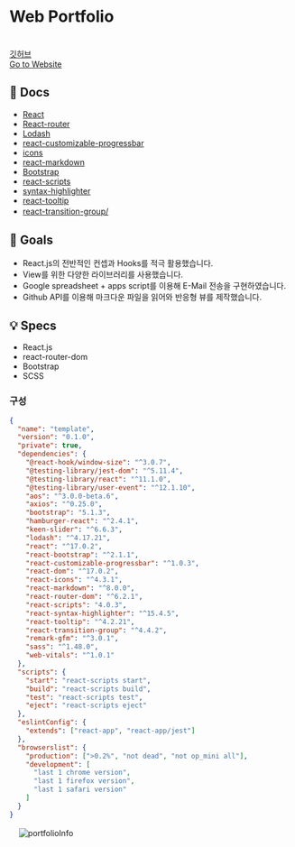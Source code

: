 # Web Portfolio

ㅤ  
[깃허브](https://github.com/Cottonwood-moa/Portfolio)  
[Go to Website](https://parkgeonwoo-portfolio.netlify.app/)  


## 📖 Docs

- [React](https://reactjs.org/docs/getting-started.html)
- [React-router](https://v5.reactrouter.com/web/guides/quick-start)
- [Lodash](https://lodash.com/)
- [react-customizable-progressbar](https://github.com/martyan/react-customizable-progressbar)
- [icons](https://react-icons.github.io/react-icons/)
- [react-markdown](https://github.com/remarkjs/react-markdown)
- [Bootstrap](https://getbootstrap.com/docs/5.0/getting-started/introduction/)
- [react-scripts](https://www.npmjs.com/package/react-scripts)
- [syntax-highlighter](https://github.com/react-syntax-highlighter/react-syntax-highlighter)
- [react-tooltip](https://www.npmjs.com/package/react-tooltip)
- [react-transition-group/](https://reactcommunity.org/react-transition-group/)
  ㅤ

## 🎯 Goals

- React.js의 전반적인 컨셉과 Hooks를 적극 활용했습니다.
- View를 위한 다양한 라이브러리를 사용했습니다.
- Google spreadsheet + apps script를 이용해 E-Mail 전송을 구현하였습니다.
- Github API를 이용해 마크다운 파일을 읽어와 반응형 뷰를 제작했습니다.

## 💡 Specs

- React.js
- react-router-dom
- Bootstrap
- SCSS

### 구성

```json
{
  "name": "template",
  "version": "0.1.0",
  "private": true,
  "dependencies": {
    "@react-hook/window-size": "^3.0.7",
    "@testing-library/jest-dom": "^5.11.4",
    "@testing-library/react": "^11.1.0",
    "@testing-library/user-event": "^12.1.10",
    "aos": "^3.0.0-beta.6",
    "axios": "^0.25.0",
    "bootstrap": "5.1.3",
    "hamburger-react": "^2.4.1",
    "keen-slider": "^6.6.3",
    "lodash": "^4.17.21",
    "react": "^17.0.2",
    "react-bootstrap": "^2.1.1",
    "react-customizable-progressbar": "^1.0.3",
    "react-dom": "^17.0.2",
    "react-icons": "^4.3.1",
    "react-markdown": "^8.0.0",
    "react-router-dom": "^6.2.1",
    "react-scripts": "4.0.3",
    "react-syntax-highlighter": "^15.4.5",
    "react-tooltip": "^4.2.21",
    "react-transition-group": "^4.4.2",
    "remark-gfm": "^3.0.1",
    "sass": "^1.48.0",
    "web-vitals": "^1.0.1"
  },
  "scripts": {
    "start": "react-scripts start",
    "build": "react-scripts build",
    "test": "react-scripts test",
    "eject": "react-scripts eject"
  },
  "eslintConfig": {
    "extends": ["react-app", "react-app/jest"]
  },
  "browserslist": {
    "production": [">0.2%", "not dead", "not op_mini all"],
    "development": [
      "last 1 chrome version",
      "last 1 firefox version",
      "last 1 safari version"
    ]
  }
}
```

ㅤ
![portfolioInfo](https://user-images.githubusercontent.com/79053495/151191805-7286b0bb-4b0a-4325-b542-afca5993f917.gif)

